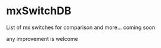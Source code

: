 # mxSwitchDB

List of mx switches for comparison and more... coming soon 

any improvement is welcome